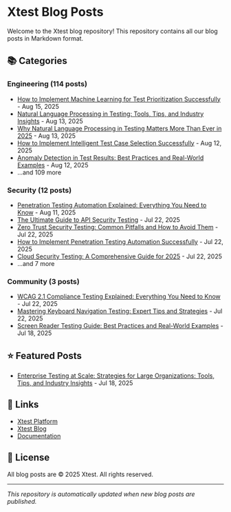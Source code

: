 # Xtest Blog Posts

Welcome to the Xtest blog repository! This repository contains all our blog posts in Markdown format.

## 📚 Categories

### Engineering (114 posts)

- [How to Implement Machine Learning for Test Prioritization Successfully](posts/2025/2025-08-15-how-to-implement-machine-learning-for-test-prioritization-successfully.md) - Aug 15, 2025
- [Natural Language Processing in Testing: Tools, Tips, and Industry Insights](posts/2025/2025-08-13-natural-language-processing-in-testing-tools-tips-and-industry-insights.md) - Aug 13, 2025
- [Why Natural Language Processing in Testing Matters More Than Ever in 2025](posts/2025/2025-08-13-why-natural-language-processing-in-testing-matters-more-than-ever-in-2025.md) - Aug 13, 2025
- [How to Implement Intelligent Test Case Selection Successfully](posts/2025/2025-08-12-how-to-implement-intelligent-test-case-selection-successfully.md) - Aug 12, 2025
- [Anomaly Detection in Test Results: Best Practices and Real-World Examples](posts/2025/2025-08-12-anomaly-detection-in-test-results-best-practices-and-real-world-examples.md) - Aug 12, 2025
- ...and 109 more

### Security (12 posts)

- [Penetration Testing Automation Explained: Everything You Need to Know](posts/2025/2025-08-11-penetration-testing-automation-explained-everything-you-need-to-know.md) - Aug 11, 2025
- [The Ultimate Guide to API Security Testing](posts/2025/2025-07-22-the-ultimate-guide-to-api-security-testing.md) - Jul 22, 2025
- [Zero Trust Security Testing: Common Pitfalls and How to Avoid Them](posts/2025/2025-07-22-zero-trust-security-testing-common-pitfalls-and-how-to-avoid-them.md) - Jul 22, 2025
- [How to Implement Penetration Testing Automation Successfully](posts/2025/2025-07-22-how-to-implement-penetration-testing-automation-successfully.md) - Jul 22, 2025
- [Cloud Security Testing: A Comprehensive Guide for 2025](posts/2025/2025-07-22-cloud-security-testing-a-comprehensive-guide-for-2025.md) - Jul 22, 2025
- ...and 7 more

### Community (3 posts)

- [WCAG 2.1 Compliance Testing Explained: Everything You Need to Know](posts/2025/2025-07-22-wcag-21-compliance-testing-explained-everything-you-need-to-know.md) - Jul 22, 2025
- [Mastering Keyboard Navigation Testing: Expert Tips and Strategies](posts/2025/2025-07-22-mastering-keyboard-navigation-testing-expert-tips-and-strategies.md) - Jul 22, 2025
- [Screen Reader Testing Guide: Best Practices and Real-World Examples](posts/2025/2025-07-18-screen-reader-testing-guide-best-practices-and-real-world-examples.md) - Jul 18, 2025

## ⭐ Featured Posts

- [Enterprise Testing at Scale: Strategies for Large Organizations: Tools, Tips, and Industry Insights](posts/2025/2025-07-18-enterprise-testing-at-scale-strategies-for-large-organizations-tools-tips-and-industry-insights.md) - Jul 18, 2025

## 🔗 Links

- [Xtest Platform](https://xtest.io)
- [Xtest Blog](https://xtest.io/blog)
- [Documentation](https://xtest.io/docs)

## 📝 License

All blog posts are © 2025 Xtest. All rights reserved.

---

*This repository is automatically updated when new blog posts are published.*
